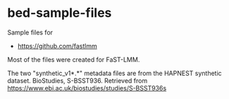 # bed-sample-files

Sample files for

* <https://github.com/fastlmm>

Most of the files were created for FaST-LMM.

The two "synthetic_v1*.*" metadata files are from the HAPNEST synthetic dataset. BioStudies, S-BSST936.
Retrieved from https://www.ebi.ac.uk/biostudies/studies/S-BSST936s
